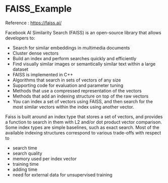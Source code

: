 # FAISS_Example

Reference : https://faiss.ai/

Facebook AI Similarity Search (FAISS) is an open-source library that allows developers to: 
- Search for similar embeddings in multimedia documents
- Cluster dense vectors
- Build an index and perform searches quickly and efficiently
- Find visually similar images or semantically similar text within a large dataset
- FAISS is implemented in C++
- Algorithms that search in sets of vectors of any size
- Supporting code for evaluation and parameter tuning
- Methods that use a compressed representation of the vectors
- Methods that add an indexing structure on top of the raw vectors
- You can index a set of vectors using FAISS, and then search for the most similar vectors within the index using another vector.

Faiss is built around an index type that stores a set of vectors, and provides a function to search in them with L2 and/or dot product vector comparison. Some index types are simple baselines, such as exact search. Most of the available indexing structures correspond to various trade-offs with respect to

- search time
- search quality
- memory used per index vector
- training time
- adding time
- need for external data for unsupervised training
